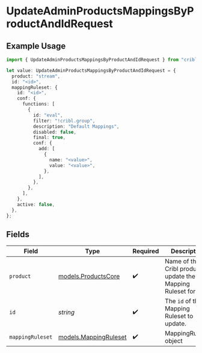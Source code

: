 # UpdateAdminProductsMappingsByProductAndIdRequest

## Example Usage

```typescript
import { UpdateAdminProductsMappingsByProductAndIdRequest } from "cribl-control-plane/models/operations";

let value: UpdateAdminProductsMappingsByProductAndIdRequest = {
  product: "stream",
  id: "<id>",
  mappingRuleset: {
    id: "<id>",
    conf: {
      functions: [
        {
          id: "eval",
          filter: "!cribl.group",
          description: "Default Mappings",
          disabled: false,
          final: true,
          conf: {
            add: [
              {
                name: "<value>",
                value: "<value>",
              },
            ],
          },
        },
      ],
    },
    active: false,
  },
};
```

## Fields

| Field                                                       | Type                                                        | Required                                                    | Description                                                 |
| ----------------------------------------------------------- | ----------------------------------------------------------- | ----------------------------------------------------------- | ----------------------------------------------------------- |
| `product`                                                   | [models.ProductsCore](../../models/productscore.md)         | :heavy_check_mark:                                          | Name of the Cribl product to update the Mapping Ruleset for |
| `id`                                                        | *string*                                                    | :heavy_check_mark:                                          | The <code>id</code> of the Mapping Ruleset to update.       |
| `mappingRuleset`                                            | [models.MappingRuleset](../../models/mappingruleset.md)     | :heavy_check_mark:                                          | MappingRuleset object                                       |